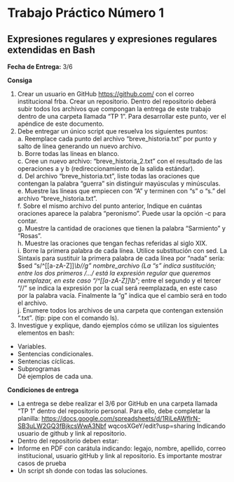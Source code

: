 # Trabajo Práctico Número 1
## Expresiones regulares y expresiones regulares extendidas en Bash

**Fecha de Entrega:** 3/6

**Consiga**

1. Crear un usuario en GitHub https://github.com/ con el correo institucional frba. Crear
un repositorio. Dentro del repositorio deberá subir todos los archivos que compongan
la entrega de este trabajo dentro de una carpeta llamada “TP 1”. Para desarrollar
este punto, ver el apéndice de este documento.
2. Debe entregar un único script que resuelva los siguientes puntos:  
  a. Reemplace cada punto del archivo “breve_historia.txt” por punto y salto de línea generando un nuevo archivo.  
  b. Borre todas las líneas en blanco.  
  c. Cree un nuevo archivo: “breve_historia_2.txt” con el resultado de las operaciones a y b (redireccionamiento de la salida estándar).  
  d. Del archivo “breve_historia.txt”, liste todas las oraciones que contengan la palabra “guerra” sin distinguir mayúsculas y minúsculas.  
  e. Muestre las líneas que empiecen con “A” y terminen con “s” o “s.” del archivo “breve_historia.txt”.  
  f. Sobre el mismo archivo del punto anterior, Indique en cuántas oraciones aparece la palabra “peronismo”. Puede usar la opción -c para contar.  
  g. Muestre la cantidad de oraciones que tienen la palabra “Sarmiento” y “Rosas”.  
  h. Muestre las oraciones que tengan fechas referidas al siglo XIX.  
  i. Borre la primera palabra de cada línea. Utilice substitución con sed. La Sintaxis para sustituir la primera palabra de cada línea por “nada” sería: $sed “s/^[[a-zA-Z]]*\b//g” nombre_archivo (La “s” indica sustitución; entre los dos primeros /.../ está la expresión regular que queremos reemplazar, en este caso “/^[[a-zA-Z]]*\b”; entre el segundo y el tercer “//” se indica la expresión por la cual será reemplazada, en este caso por la palabra vacía. Finalmente la “g” indica que el cambio será en todo el archivo.  
  j. Enumere todos los archivos de una carpeta que contengan extensión “.txt”. (tip: pipe con el comando ls).  
3. Investigue y explique, dando ejemplos cómo se utilizan los siguientes elementos en bash:
  - Variables.
  - Sentencias condicionales.
  - Sentencias cíclicas.
  - Subprogramas  
Dé ejemplos de cada una.  

**Condiciones de entrega**  

- La entrega se debe realizar el 3/6 por GitHub en una carpeta llamada “TP 1” dentro
del repositorio personal. Para ello, debe completar la planilla:
https://docs.google.com/spreadsheets/d/1RiLeAWfIrN-SB3uLW2GQ3fBjkcsWwA3Nbf
wqcosXGeY/edit?usp=sharing
Indicando usuario de github y link al repositorio.
- Dentro del repositorio deben estar:
- Informe en PDF con carátula indicando: legajo, nombre, apellido, correo
institucional, usuario gitHub y link al repositorio. Es importante mostrar casos
de prueba
- Un script sh donde con todas las soluciones.
